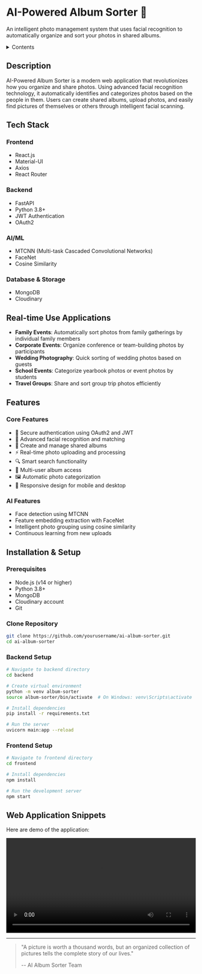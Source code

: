 # AI-Powered Album Sorter 📸

An intelligent photo management system that uses facial recognition to automatically organize and sort your photos in shared albums.

<details>
<summary>Contents</summary>

* [Description](#description)
* [Tech Stack](#tech-stack)
* [Real-time Use Applications](#real-time-use-applications)
* [Features](#features)
* [Installation & Setup](#installation--setup)
* [Web Application Demo](#web-application-demo)
</details>

## Description

AI-Powered Album Sorter is a modern web application that revolutionizes how you organize and share photos. Using advanced facial recognition technology, it automatically identifies and categorizes photos based on the people in them. Users can create shared albums, upload photos, and easily find pictures of themselves or others through intelligent facial scanning.

## Tech Stack

### Frontend
- React.js
- Material-UI
- Axios
- React Router

### Backend
- FastAPI
- Python 3.8+
- JWT Authentication
- OAuth2

### AI/ML
- MTCNN (Multi-task Cascaded Convolutional Networks)
- FaceNet
- Cosine Similarity

### Database & Storage
- MongoDB
- Cloudinary

## Real-time Use Applications

- **Family Events**: Automatically sort photos from family gatherings by individual family members
- **Corporate Events**: Organize conference or team-building photos by participants
- **Wedding Photography**: Quick sorting of wedding photos based on guests
- **School Events**: Categorize yearbook photos or event photos by students
- **Travel Groups**: Share and sort group trip photos efficiently

## Features

### Core Features
- 🔐 Secure authentication using OAuth2 and JWT
- 👤 Advanced facial recognition and matching
- 📁 Create and manage shared albums
- ⚡ Real-time photo uploading and processing
- 🔍 Smart search functionality
- 👥 Multi-user album access
- 🖼️ Automatic photo categorization
- 📱 Responsive design for mobile and desktop

### AI Features
- Face detection using MTCNN
- Feature embedding extraction with FaceNet
- Intelligent photo grouping using cosine similarity
- Continuous learning from new uploads

## Installation & Setup

### Prerequisites
- Node.js (v14 or higher)
- Python 3.8+
- MongoDB
- Cloudinary account
- Git

### Clone Repository
```bash
git clone https://github.com/yourusername/ai-album-sorter.git
cd ai-album-sorter 
```
### Backend Setup
```bash
# Navigate to backend directory
cd backend

# Create virtual environment
python -m venv album-sorter
source album-sorter/bin/activate  # On Windows: venv\Scripts\activate

# Install dependencies
pip install -r requirements.txt

# Run the server
uvicorn main:app --reload
```
### Frontend Setup
```bash
# Navigate to frontend directory
cd frontend

# Install dependencies
npm install

# Run the development server
npm start
```

## Web Application Snippets
Here are demo of the application:

<div align="center">
  <video src="https://drive.google.com/file/d/1mu9yNFoWm-6NOI1SjZxZG4N_ioycIk5i/view?usp=drive_link" width="100%"/>
</div>

---

> "A picture is worth a thousand words, but an organized collection of pictures tells the complete story of our lives." 
> 
> -- AI Album Sorter Team
